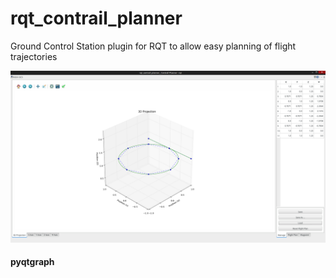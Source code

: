 # rqt_contrail_planner
Ground Control Station plugin for RQT to allow easy planning of flight trajectories

![Screenshot](/rqt_contrail_planner/resource/screenshot.png)

#### pyqtgraph
